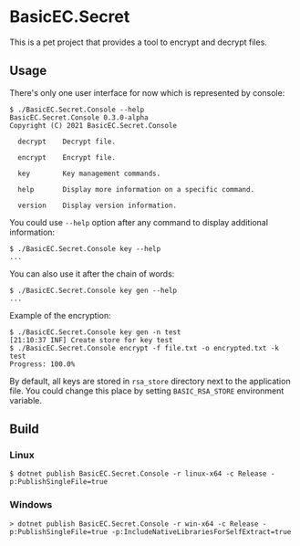 ﻿# BasicEC.Secret

This is a pet project that provides a tool to encrypt and decrypt files.

## Usage

There's only one user interface for now which is represented by console:

```shell
$ ./BasicEC.Secret.Console --help
BasicEC.Secret.Console 0.3.0-alpha
Copyright (C) 2021 BasicEC.Secret.Console

  decrypt    Decrypt file.

  encrypt    Encrypt file.

  key        Key management commands.

  help       Display more information on a specific command.

  version    Display version information.
```

You could use `--help` option after any command to display additional information:
```shell
$ ./BasicEC.Secret.Console key --help
...
```
You can also use it after the chain of words:
```shell
$ ./BasicEC.Secret.Console key gen --help
...
```

Example of the encryption:
```shell
$ ./BasicEC.Secret.Console key gen -n test
[21:10:37 INF] Create store for key test
$ ./BasicEC.Secret.Console encrypt -f file.txt -o encrypted.txt -k test
Progress: 100.0%
```

By default, all keys are stored in `rsa_store` directory next to the application file. You could change this place by setting `BASIC_RSA_STORE` environment variable.

## Build

### Linux

```shell
$ dotnet publish BasicEC.Secret.Console -r linux-x64 -c Release -p:PublishSingleFile=true
```

### Windows
```shell
> dotnet publish BasicEC.Secret.Console -r win-x64 -c Release -p:PublishSingleFile=true -p:IncludeNativeLibrariesForSelfExtract=true
```